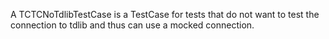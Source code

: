 A TCTCNoTdlibTestCase is a TestCase for tests that do not want to test the connection to tdlib and thus can use a mocked connection.
